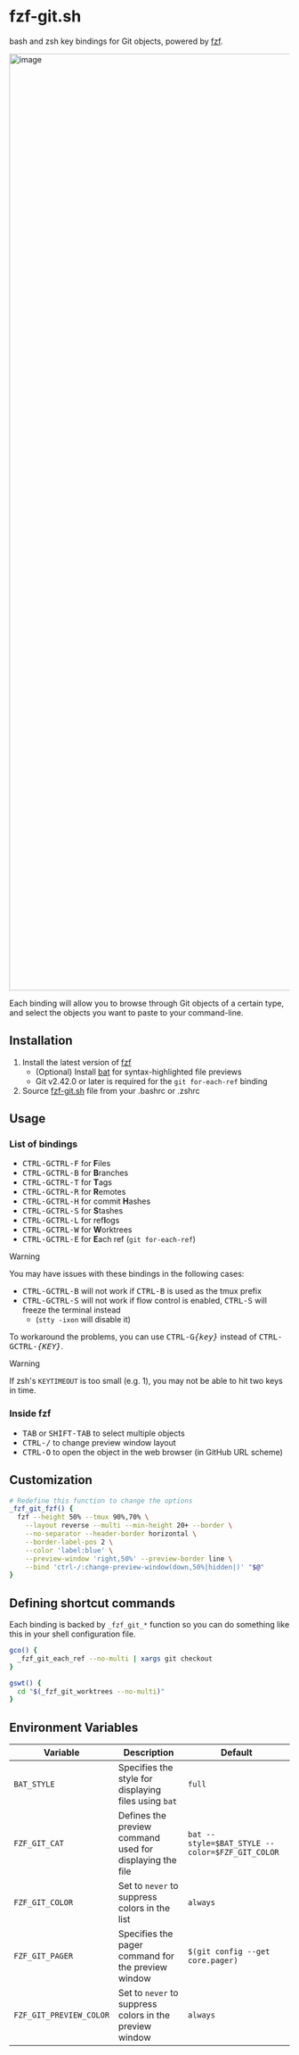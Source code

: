 # fzf-git.sh

bash and zsh key bindings for Git objects, powered by [fzf][fzf].

<img width="1680" alt="image" src="https://user-images.githubusercontent.com/700826/185568470-20d70937-eea4-4274-aec5-14dfe7ee2de6.png">

Each binding will allow you to browse through Git objects of a certain type,
and select the objects you want to paste to your command-line.

[fzf]: https://github.com/junegunn/fzf

## Installation

1. Install the latest version of [fzf][fzf]
   - (Optional) Install [bat](https://github.com/sharkdp/bat) for
     syntax-highlighted file previews
   - Git v2.42.0 or later is required for the `git for-each-ref` binding
1. Source [fzf-git.sh](https://raw.githubusercontent.com/junegunn/fzf-git.sh/main/fzf-git.sh) file from your .bashrc or .zshrc

## Usage

### List of bindings

- <kbd>CTRL-G</kbd><kbd>CTRL-F</kbd> for **F**iles
- <kbd>CTRL-G</kbd><kbd>CTRL-B</kbd> for **B**ranches
- <kbd>CTRL-G</kbd><kbd>CTRL-T</kbd> for **T**ags
- <kbd>CTRL-G</kbd><kbd>CTRL-R</kbd> for **R**emotes
- <kbd>CTRL-G</kbd><kbd>CTRL-H</kbd> for commit **H**ashes
- <kbd>CTRL-G</kbd><kbd>CTRL-S</kbd> for **S**tashes
- <kbd>CTRL-G</kbd><kbd>CTRL-L</kbd> for ref**l**ogs
- <kbd>CTRL-G</kbd><kbd>CTRL-W</kbd> for **W**orktrees
- <kbd>CTRL-G</kbd><kbd>CTRL-E</kbd> for **E**ach ref (`git for-each-ref`)

> [!WARNING]
> You may have issues with these bindings in the following cases:
>
> - <kbd>CTRL-G</kbd><kbd>CTRL-B</kbd> will not work if
>   <kbd>CTRL-B</kbd> is used as the tmux prefix
> - <kbd>CTRL-G</kbd><kbd>CTRL-S</kbd> will not work if flow control is enabled,
>   <kbd>CTRL-S</kbd> will freeze the terminal instead
>   - (`stty -ixon` will disable it)
>
> To workaround the problems, you can use
> <kbd>CTRL-G</kbd><kbd>_{key}_</kbd> instead of
> <kbd>CTRL-G</kbd><kbd>CTRL-_{KEY}_</kbd>.

> [!WARNING]
> If zsh's `KEYTIMEOUT` is too small (e.g. 1), you may not be able
> to hit two keys in time.

### Inside fzf

- <kbd>TAB</kbd> or <kbd>SHIFT-TAB</kbd> to select multiple objects
- <kbd>CTRL-/</kbd> to change preview window layout
- <kbd>CTRL-O</kbd> to open the object in the web browser (in GitHub URL scheme)

## Customization

```sh
# Redefine this function to change the options
_fzf_git_fzf() {
  fzf --height 50% --tmux 90%,70% \
    --layout reverse --multi --min-height 20+ --border \
    --no-separator --header-border horizontal \
    --border-label-pos 2 \
    --color 'label:blue' \
    --preview-window 'right,50%' --preview-border line \
    --bind 'ctrl-/:change-preview-window(down,50%|hidden|)' "$@"
}
```

## Defining shortcut commands

Each binding is backed by `_fzf_git_*` function so you can do something like
this in your shell configuration file.

```sh
gco() {
  _fzf_git_each_ref --no-multi | xargs git checkout
}

gswt() {
  cd "$(_fzf_git_worktrees --no-multi)"
}
```

## Environment Variables

| Variable                | Description                                              | Default                                         |
| ----------------------- | -------------------------------------------------------- | ----------------------------------------------- |
| `BAT_STYLE`             | Specifies the style for displaying files using `bat`     | `full`                                          |
| `FZF_GIT_CAT`           | Defines the preview command used for displaying the file | `bat --style=$BAT_STYLE --color=$FZF_GIT_COLOR` |
| `FZF_GIT_COLOR`         | Set to `never` to suppress colors in the list            | `always`                                        |
| `FZF_GIT_PAGER`         | Specifies the pager command for the preview window       | `$(git config --get core.pager)`                |
| `FZF_GIT_PREVIEW_COLOR` | Set to `never` to suppress colors in the preview window  | `always`                                        |
